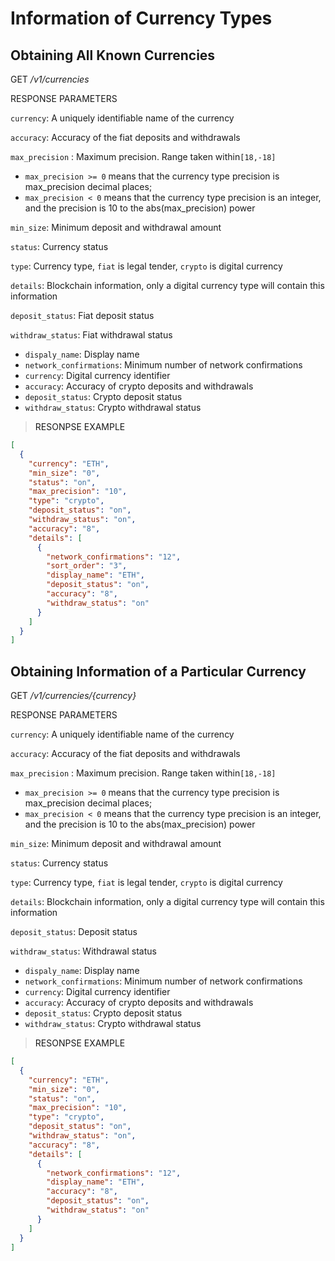 # Information of Currency Types

## Obtaining All Known Currencies

<font class="httpget">GET</font> */v1/currencies*



<aside>
RESPONSE PARAMETERS
</aside>

`currency`: A uniquely identifiable name of the currency

`accuracy`: Accuracy of the fiat deposits and withdrawals

`max_precision` : Maximum precision. Range taken within`[18,-18]`

- `max_precision >= 0` means that the currency type precision is max_precision decimal places;
- `max_precision < 0` means that the currency type precision is an integer, and the precision is 10 to the abs(max_precision) power

`min_size`:  Minimum deposit and withdrawal amount

`status`:  Currency status

`type`: Currency type, `fiat` is legal tender, `crypto` is digital currency

`details`: Blockchain information, only a digital currency type will contain this information

`deposit_status`: Fiat deposit status

`withdraw_status`: Fiat withdrawal status

- `dispaly_name`: Display name
- `network_confirmations`: Minimum number of network confirmations
- `currency`: Digital currency identifier
- `accuracy`: Accuracy of crypto deposits and withdrawals
- `deposit_status`: Crypto deposit status
- `withdraw_status`:  Crypto withdrawal status

> <a name="ResonpseExample">RESONPSE EXAMPLE</a>

```json
[
  {
    "currency": "ETH",
    "min_size": "0",
    "status": "on",
    "max_precision": "10",
    "type": "crypto",
    "deposit_status": "on",
    "withdraw_status": "on",
    "accuracy": "8",
    "details": [
      {
        "network_confirmations": "12",
        "sort_order": "3",
        "display_name": "ETH",
        "deposit_status": "on",
        "accuracy": "8",
        "withdraw_status": "on"
      }
    ]
  }
]
```

## Obtaining Information of a Particular Currency

<font class="httpget">GET</font> */v1/currencies/{currency}*


<aside>
RESPONSE PARAMETERS
</aside>

`currency`: A uniquely identifiable name of the currency

`accuracy`: Accuracy of the fiat deposits and withdrawals

`max_precision` : Maximum precision. Range taken within`[18,-18]`

- `max_precision >= 0` means that the currency type precision is max_precision decimal places;
- `max_precision < 0` means that the currency type precision is an integer, and the precision is 10 to the abs(max_precision) power

`min_size`: Minimum deposit and withdrawal amount

`status`:  Currency status

`type`: Currency type, `fiat` is legal tender, `crypto` is digital currency

`details`: Blockchain information, only a digital currency type will contain this information

`deposit_status`: Deposit status

`withdraw_status`: Withdrawal status

- `dispaly_name`: Display name
- `network_confirmations`: Minimum number of network confirmations
- `currency`: Digital currency identifier
- `accuracy`: Accuracy of crypto deposits and withdrawals
- `deposit_status`:  Crypto deposit status
- `withdraw_status`: Crypto withdrawal status

> <a name="ResonpseExample">RESONPSE EXAMPLE</a>

```json
[
  {
    "currency": "ETH",
    "min_size": "0",
    "status": "on",
    "max_precision": "10",
    "type": "crypto",
    "deposit_status": "on",
    "withdraw_status": "on",
    "accuracy": "8",
    "details": [
      {
        "network_confirmations": "12",
        "display_name": "ETH",
        "accuracy": "8",
        "deposit_status": "on",
        "withdraw_status": "on"
      }
    ]
  }
]
```
